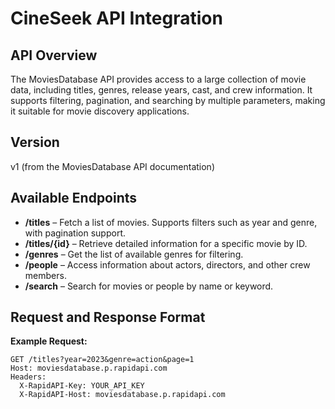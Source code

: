 # CineSeek API Integration

## API Overview
The MoviesDatabase API provides access to a large collection of movie data, including titles, genres, release years, cast, and crew information. It supports filtering, pagination, and searching by multiple parameters, making it suitable for movie discovery applications.

## Version
v1 (from the MoviesDatabase API documentation)

## Available Endpoints
- **/titles** – Fetch a list of movies. Supports filters such as year and genre, with pagination support.
- **/titles/{id}** – Retrieve detailed information for a specific movie by ID.
- **/genres** – Get the list of available genres for filtering.
- **/people** – Access information about actors, directors, and other crew members.
- **/search** – Search for movies or people by name or keyword.

## Request and Response Format
**Example Request:**
```http
GET /titles?year=2023&genre=action&page=1
Host: moviesdatabase.p.rapidapi.com
Headers:
  X-RapidAPI-Key: YOUR_API_KEY
  X-RapidAPI-Host: moviesdatabase.p.rapidapi.com
